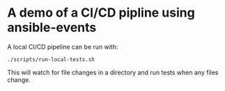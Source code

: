 # A demo of a CI/CD pipline using ansible-events


A local CI/CD pipeline can be run with:

    ./scripts/run-local-tests.sh

This will watch for file changes in a directory and run tests
when any files change.




